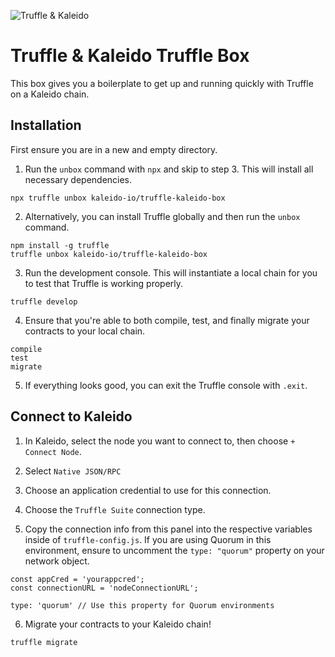 ![Truffle & Kaleido](https://github.com/kaleido-io/truffle-kaleido-box/blob/master/box-img-sm.png "Truffle & Kaleido")

# Truffle & Kaleido Truffle Box

This box gives you a boilerplate to get up and running quickly with Truffle on a Kaleido chain.

## Installation

First ensure you are in a new and empty directory.

1. Run the `unbox` command with `npx` and skip to step 3. This will install all necessary dependencies.

```
npx truffle unbox kaleido-io/truffle-kaleido-box
```

2. Alternatively, you can install Truffle globally and then run the `unbox` command.

```
npm install -g truffle
truffle unbox kaleido-io/truffle-kaleido-box
```

3. Run the development console. This will instantiate a local chain for you to test that Truffle is working properly.

```
truffle develop
```

4. Ensure that you're able to both compile, test, and finally migrate your contracts to your local chain.

```
compile
test
migrate
```

5. If everything looks good, you can exit the Truffle console with `.exit`.

## Connect to Kaleido

1. In Kaleido, select the node you want to connect to, then choose `+ Connect Node`.

2. Select `Native JSON/RPC`

3. Choose an application credential to use for this connection.

4. Choose the `Truffle Suite` connection type.

5. Copy the connection info from this panel into the respective variables inside of `truffle-config.js`. If you are using Quorum in this environment, ensure to uncomment the `type: "quorum"` property on your network object.

```
const appCred = 'yourappcred';
const connectionURL = 'nodeConnectionURL';
```
```
type: 'quorum' // Use this property for Quorum environments
```

6. Migrate your contracts to your Kaleido chain!

```
truffle migrate
```
